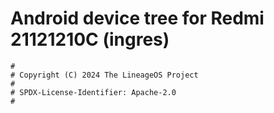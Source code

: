 # Android device tree for Redmi 21121210C (ingres)

```
#
# Copyright (C) 2024 The LineageOS Project
#
# SPDX-License-Identifier: Apache-2.0
#
```

